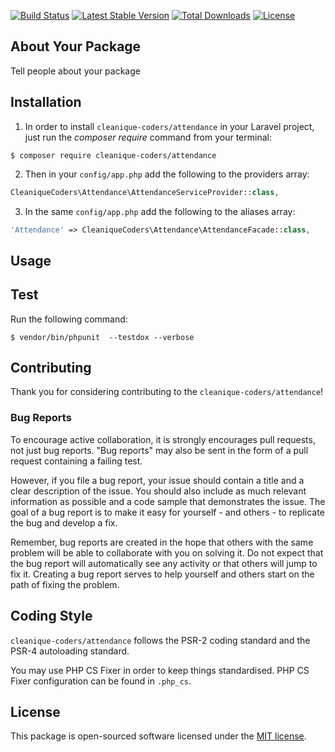 
[![Build Status](https://travis-ci.org/cleanique-coders/attendance.svg?branch=master)](https://travis-ci.org/cleanique-coders/attendance) [![Latest Stable Version](https://poser.pugx.org/cleanique-coders/attendance/v/stable)](https://packagist.org/packages/cleanique-coders/attendance) [![Total Downloads](https://poser.pugx.org/cleanique-coders/attendance/downloads)](https://packagist.org/packages/cleanique-coders/attendance) [![License](https://poser.pugx.org/cleanique-coders/attendance/license)](https://packagist.org/packages/cleanique-coders/attendance)

## About Your Package

Tell people about your package

## Installation

1. In order to install `cleanique-coders/attendance` in your Laravel project, just run the *composer require* command from your terminal:

```
$ composer require cleanique-coders/attendance
```

2. Then in your `config/app.php` add the following to the providers array:

```php
CleaniqueCoders\Attendance\AttendanceServiceProvider::class,
```

3. In the same `config/app.php` add the following to the aliases array:

```php
'Attendance' => CleaniqueCoders\Attendance\AttendanceFacade::class,
```

## Usage

## Test

Run the following command:

```
$ vendor/bin/phpunit  --testdox --verbose
```

## Contributing

Thank you for considering contributing to the `cleanique-coders/attendance`!

### Bug Reports

To encourage active collaboration, it is strongly encourages pull requests, not just bug reports. "Bug reports" may also be sent in the form of a pull request containing a failing test.

However, if you file a bug report, your issue should contain a title and a clear description of the issue. You should also include as much relevant information as possible and a code sample that demonstrates the issue. The goal of a bug report is to make it easy for yourself - and others - to replicate the bug and develop a fix.

Remember, bug reports are created in the hope that others with the same problem will be able to collaborate with you on solving it. Do not expect that the bug report will automatically see any activity or that others will jump to fix it. Creating a bug report serves to help yourself and others start on the path of fixing the problem.

## Coding Style

`cleanique-coders/attendance` follows the PSR-2 coding standard and the PSR-4 autoloading standard. 

You may use PHP CS Fixer in order to keep things standardised. PHP CS Fixer configuration can be found in `.php_cs`.

## License

This package is open-sourced software licensed under the [MIT license](http://opensource.org/licenses/MIT).